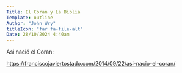 ```yaml
---
Title: El Coran y La Biblia
Template: outline
Author: "John Wry"
titleIcon: "far fa-file-alt"
Date: 28/10/2024 4:40am
---
```


Asi nació el Coran: 

https://franciscojaviertostado.com/2014/09/22/asi-nacio-el-coran/
